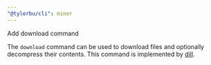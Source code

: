 ```yaml
---
"@tylerbu/cli": minor
---
```


Add download command

The `download` command can be used to download files and optionally decompress their contents. This command is
implemented by [dill](https://github.com/tylerbutler/tools-monorepo/blob/main/packages/dill/).

